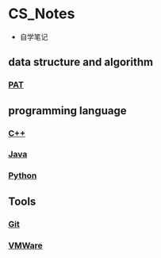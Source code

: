 # CS_Notes
* 自学笔记
## data structure and algorithm
### [PAT](https://github.com/lahmuller/CS_Notes/tree/main/Notes/PAT)

## programming language
### [C++](Notes/C++.md)
### [Java](Notes/Java.md)
### [Python](Notes/Python.ipynb)
## Tools
### [Git](Notes/Git.md)
### [VMWare](Notes/VMWare.md)


